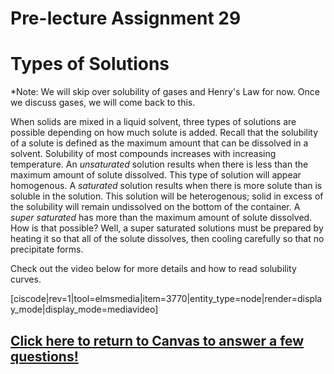 <div style="float:right;margin:auto"><ebook-button title="Solubility" link="https://genchem.science.psu.edu/14-4-solubility"></ebook-button></div>

# Pre-lecture Assignment 29

# Types of Solutions

*Note: We will skip over solubility of gases and Henry's Law for now.  Once we discuss gases, we will come back to this.

When solids are mixed in a liquid solvent, three types of solutions are possible depending on how much solute is added. Recall that the solubility of a solute is defined as the maximum amount that can be dissolved in a solvent. Solubility of most compounds increases with increasing temperature.  An _unsaturated_ solution results when there is less than the maximum amount of solute dissolved. This type of solution will appear homogenous.  A _saturated_ solution results when there is more solute than is soluble in the solution.  This solution will be heterogenous; solid in excess of the solubility will remain undissolved on the bottom of the container. A _super saturated_ has more than the maximum amount of solute dissolved.  How is that possible? Well, a super saturated solutions must be prepared by heating it so that all of the solute dissolves, then cooling carefully so that no precipitate forms.

Check out the video below for more details and how to read solubility curves.  


[ciscode|rev=1|tool=elmsmedia|item=3770|entity_type=node|render=display_mode|display_mode=mediavideo]

## [Click here to return to Canvas to answer a few questions!](https://psu.instructure.com/courses/1881362/quizzes/3336048)

